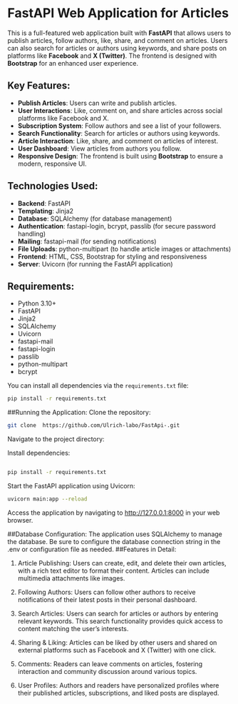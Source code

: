 # FastAPI Web Application for Articles

This is a full-featured web application built with **FastAPI** that allows users to publish articles, follow authors, like, share, and comment on articles. Users can also search for articles or authors using keywords, and share posts on platforms like **Facebook** and **X (Twitter)**. The frontend is designed with **Bootstrap** for an enhanced user experience.

## Key Features:
- **Publish Articles**: Users can write and publish articles.
- **User Interactions**: Like, comment on, and share articles across social platforms like Facebook and X.
- **Subscription System**: Follow authors and see a list of your followers.
- **Search Functionality**: Search for articles or authors using keywords.
- **Article Interaction**: Like, share, and comment on articles of interest.
- **User Dashboard**: View articles from authors you follow.
- **Responsive Design**: The frontend is built using **Bootstrap** to ensure a modern, responsive UI.

## Technologies Used:
- **Backend**: FastAPI
- **Templating**: Jinja2
- **Database**: SQLAlchemy (for database management)
- **Authentication**: fastapi-login, bcrypt, passlib (for secure password handling)
- **Mailing**: fastapi-mail (for sending notifications)
- **File Uploads**: python-multipart (to handle article images or attachments)
- **Frontend**: HTML, CSS, Bootstrap for styling and responsiveness
- **Server**: Uvicorn (for running the FastAPI application)

## Requirements:
- Python 3.10+
- FastAPI
- Jinja2
- SQLAlchemy
- Uvicorn
- fastapi-mail
- fastapi-login
- passlib
- python-multipart
- bcrypt

You can install all dependencies via the `requirements.txt` file:

```bash
pip install -r requirements.txt
  ```
##Running the Application:
Clone the repository:

```bash
git clone  https://github.com/Ulrich-labo/FastApi-.git
```
Navigate to the project directory:

Install dependencies:

```bash

pip install -r requirements.txt
```
Start the FastAPI application using Uvicorn:

```bash
uvicorn main:app --reload
```
Access the application by navigating to http://127.0.0.1:8000 in your web browser.

##Database Configuration:
The application uses SQLAlchemy to manage the database. Be sure to configure the database connection string in the .env or configuration file as needed.
##Features in Detail:
1. Article Publishing:
Users can create, edit, and delete their own articles, with a rich text editor to format their content. Articles can include multimedia attachments like images.

2. Following Authors:
Users can follow other authors to receive notifications of their latest posts in their personal dashboard.

3. Search Articles:
Users can search for articles or authors by entering relevant keywords. This search functionality provides quick access to content matching the user’s interests.

4. Sharing & Liking:
Articles can be liked by other users and shared on external platforms such as Facebook and X (Twitter) with one click.

5. Comments:
Readers can leave comments on articles, fostering interaction and community discussion around various topics.

6. User Profiles:
Authors and readers have personalized profiles where their published articles, subscriptions, and liked posts are displayed.